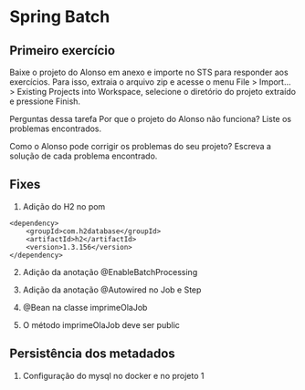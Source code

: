 # Spring Batch

## Primeiro exercício

Baixe o projeto do Alonso em anexo e importe no STS para responder aos exercícios. Para isso, extraia o arquivo zip e acesse o menu File > Import... > Existing Projects into Workspace, selecione o diretório do projeto extraído e pressione Finish.

Perguntas dessa tarefa
Por que o projeto do Alonso não funciona? Liste os problemas encontrados.

Como o Alonso pode corrigir os problemas do seu projeto? Escreva a solução de cada problema encontrado.

## Fixes

01) Adição do H2 no pom
```pom
<dependency>
	<groupId>com.h2database</groupId>
	<artifactId>h2</artifactId>
	<version>1.3.156</version>
</dependency>
```

02) Adição da anotação @EnableBatchProcessing

03) Adição da anotação @Autowired no Job e Step

04) @Bean na classe imprimeOlaJob

05) O método imprimeOlaJob deve ser public

## Persistência dos metadados

01) Configuração do mysql no docker e no projeto 1
